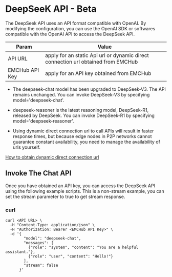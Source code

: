 # DeepSeeK API - Beta
The DeepSeek API uses an API format compatible with OpenAI. By modifying the configuration, you can use the OpenAI SDK or softwares compatible with the OpenAI API to access the DeepSeek API.


| Param          | Value                                                                             |
|----------------|-----------------------------------------------------------------------------------|
| API URL        | apply for an static Api url or dynamic direct connection url obtained from EMCHub |
| EMCHub API Key | apply for an API key obtained from EMCHub                                         |

* The deepseek-chat model has been upgraded to DeepSeek-V3. The API remains unchanged. You can invoke DeepSeek-V3 by specifying model='deepseek-chat'.

* deepseek-reasoner is the latest reasoning model, DeepSeek-R1, released by DeepSeek. You can invoke DeepSeek-R1 by specifying model='deepseek-reasoner'.

* Using dynamic direct connection url to call APIs will result in faster response times, but because edge nodes in P2P networks cannot guarantee constant availability, you need to manage the availability of urls yourself.

[How to obtain  dynamic direct connection url](https://github.com/EdgeMatrixChain/EMC-Docs/blob/main/emchub/query%20dynamic%20url.md)

## Invoke The Chat API
Once you have obtained an API key, you can access the DeepSeek API using the following example scripts. This is a non-stream example, you can set the stream parameter to true to get stream response.

### curl
````
curl <API URL> \
  -H "Content-Type: application/json" \
  -H "Authorization: Bearer <EMCHub API Key>" \
  -d '{
        "model": "deepseek-chat",
        "messages": [
          {"role": "system", "content": "You are a helpful assistant."},
          {"role": "user", "content": "Hello!"}
        ],
        "stream": false
      }'
````
